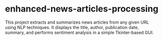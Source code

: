 # enhanced-news-articles-processing
This project extracts and summarizes news articles from any given URL using NLP techniques. It displays the title, author, publication date, summary, and performs sentiment analysis in a simple Tkinter-based GUI.
